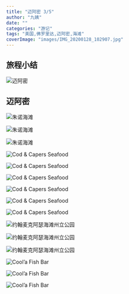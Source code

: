```yaml
---
title: "迈阿密 3/5"
author: "九姨"
date: ""
categories: "游记"
tags: "美国,佛罗里达,迈阿密,海滩"
coverImage: "images/IMG_20200128_102907.jpg"
---
```


>

## 旅程小结

![迈阿密](images/miami.jpg)

## 迈阿密

>

![朱诺海滩](images/IMG_20200128_102907.jpg)

>

![朱诺海滩](images/IMG_20200128_102322.jpg)

>

![朱诺海滩](images/IMG_20200128_095850.jpg)

>

![Cod & Capers Seafood](images/IMG_20200128_115658.jpg)

>

![Cod & Capers Seafood](images/IMG_20200128_123749.jpg)

>

![Cod & Capers Seafood](images/IMG_20200128_115703.jpg)

>

![Cod & Capers Seafood](images/IMG_20200128_115707.jpg)

>

![Cod & Capers Seafood](images/IMG_20200128_115710.jpg)

>

![Cod & Capers Seafood](images/IMG_20200128_123746.jpg)

>

![约翰麦克阿瑟海滩州立公园](images/IMG_20200128_151557.jpg)

>

![约翰麦克阿瑟海滩州立公园](images/IMG_20200128_151732.jpg)

>

![约翰麦克阿瑟海滩州立公园](images/IMG_20200128_153052.jpg)

>

![Cool’a Fish Bar](images/IMG_20200128_181913.jpg)

>

![Cool’a Fish Bar](images/IMG_20200128_181918.jpg)

>

![Cool’a Fish Bar](images/IMG_20200128_181922.jpg)

>
